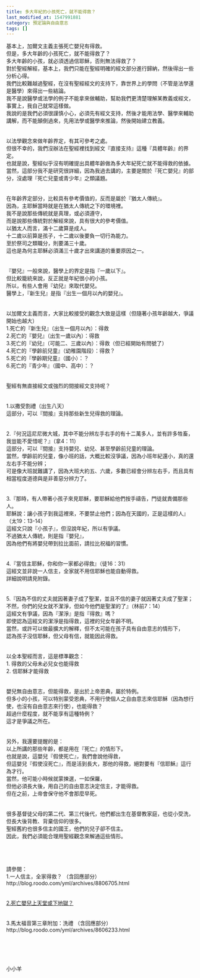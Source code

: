 ```yaml
---
title: 多大年紀的小孩死亡，就不能得救？
last_modified_at: 1547991881
category: 預定論與自由意志
tags: []
---
```


<p>基本上，加爾文主義主張死亡嬰兒有得救。<br/>但是，多大年齡的小孩死亡，就不能得救了？<br/>多大年齡的小孩，就必須透過信耶穌，否則無法得救了？<br/><!--more-->對於聖經解經，基本上，我們只能在聖經明確的經文部分進行歸納，然後得出一些分析心得。<br/>我們比較難越過聖經，在沒有聖經經文的支持下，靠世界上的學問（不管是法學還是醫學）來得出一些結論。<br/>我不是說醫學或法學的例子不能拿來做輔助，幫助我們更清楚理解某教義或經文，事實上，我自己就常這樣做。<br/>我說的是我們必須很謹慎小心，必須先有經文支持，然後才能用法學、醫學來輔助講解，而不能顛倒過來，先用法學或醫學來推論，然後開始建立教義。<br/> <br/><br/>以法學觀念來做年齡界定，有其可參考之處。<br/>但很不幸的，我們沒辦法在聖經裡找到經文『直接支持』這種『具體年齡』的界定。<br/>也就是說，聖經似乎沒有明確提出具體年齡做為多大年紀死亡就不能得救的依據。<br/>當然，這部分我不是研究很詳細，因為我過去講的，主要是關於『死亡嬰兒』的部分，沒處理『死亡兒童或青少年』之類議題。<br/> <br/><br/>在年齡界定部分，比較具有參考價值的，反而是屬於『猶太人傳統』。<br/>因為，主耶穌當時就是在猶太人傳統之下的環境裡。<br/>我不是說那些傳統就是真理，或必須遵守，<br/>而是說那些傳統對於解經來說，具有很大的參考價值。<br/>以猶太人而言，滿十二歲算是成人。<br/>十二歲以前算是孩子，十二歲以後要負一切行為能力。<br/>至於祭司之類職分，則要滿三十歲。<br/>這也是為何主耶穌必須滿三十歲才出來講道的重要原因之一。<br/> <br/><br/>『嬰兒』一般來說，醫學上的界定是指『一歲以下』。<br/>但比較籠統來說，反正就是年紀很小的小孩。<br/>所以，有些人會用『幼兒』來取代嬰兒。<br/>醫學上，『新生兒』是指『出生一個月以內的嬰兒』。<br/> <br/><br/>以加爾文主義而言，大家比較接受的觀念大致是這樣（但隨著小孩年齡越大，爭議開始也越大）<br/>1.死亡的『新生兒』（出生一個月以內）：得救<br/>2.死亡的『嬰兒』（出生一歲以內）：得救<br/>3.死亡的『幼兒』（可能二、三歲以內）：得救（但已經開始有問號了）<br/>4.死亡的『學齡前兒童』（幼稚園階段）：得救？<br/>5.死亡的『學齡期兒童』（國小）：？<br/>6.死亡的『青少年』（國中、高中）：？<br/> <br/> <br/>聖經有無直接經文或強烈的間接經文支持呢？<br/> <br/><br/>1.以撒受割禮（出生八天）<br/>這部分，可以『間接』支持那些新生兒得救的理論。<br/> <br/><br/>2.『何況這尼尼微大城，其中不能分辨左手右手的有十二萬多人，並有許多牲畜，我豈能不愛惜呢？』（拿4：11）<br/>這部分，可以『間接』支持嬰兒、幼兒、甚至學齡前兒童的理論。<br/>當然，學齡前的兒童，像小班的話，大概比較沒爭議，因為小班年紀還小，真的還左右手不能分辨；<br/>可是像大班就難講了，因為大班大約五、六歲，多數已經會分辨左右手，而且具有相當程度道德與是非善惡分辨力了。<br/> <br/><br/>3.『那時，有人帶著小孩子來見耶穌，要耶穌給他們按手禱告，門徒就責備那些人。<br/>耶穌說：讓小孩子到我這裡來，不要禁止他們；因為在天國的，正是這樣的人』（太19：13-14）<br/>這經文只說『小孩子』，但沒說年紀，所以有爭議。<br/>不過猶太人傳統，則是指『嬰兒』，<br/>因為他們有將嬰兒帶到拉比面前，請拉比祝福的習慣。<br/> <br/><br/>4.『當信主耶穌，你和你一家都必得救』（徒16：31）<br/>這經文並非說一人信主，全家就不用信耶穌也能自動得救。<br/>詳細說明請見附錄。<br/> <br/><br/>5.『因為不信的丈夫就因著妻子成了聖潔，並且不信的妻子就因著丈夫成了聖潔；不然，你們的兒女就不潔淨，但如今他們是聖潔的了』（林前7：14）<br/>這經文有爭議，因為『潔淨』是指『得救』嗎？<br/>即使認為這經文的潔淨是指得救，這裡的兒女年齡不明。<br/>當然，或許可以做最擴大的解釋，但不太可能在孩子具有自由意志的情形下，<br/>認為孩子沒信耶穌，但父母有信，就能因此得救。<br/> <br/><br/>以全本聖經而言，這是標準觀念：<br/>1. 得救的父母未必兒女也能得救<br/>2. 信耶穌才能得救<br/><br/><br/>嬰兒無自由意志，但能得救，是出於上帝恩典，屬於特例。<br/>但多小的小孩，可以特別蒙受恩典，不用行使個人之自由意志來信耶穌（因為想行使，也沒有自由意志來行使），也能得救？<br/>超過什麼程度，就不能享有這種特例？<br/>這才是爭議之所在。<br/> <br/><br/>另外，我還要提醒的是：<br/>以上所講的那些年齡，都是用在『死亡』的情形下。<br/>也就是說，這嬰兒『假使死亡』，我們會說他得救，<br/>但這嬰兒『假使沒死亡』，而是活到長大，那他的得救，絕對要有『信耶穌』這行為才行。<br/>當然，他可能小時候就蒙揀選，一如保羅，<br/>但他必須長大後，用自己的自由意志決定信主，才能得救。<br/>但在之前，上帝會保守他不會那麼早死。<br/> <br/><br/>很多基督徒父母的第二代、第三代後代，他們都出生在基督教家庭，也從小受洗，<br/>但長大後背教、背棄信仰的很多。<br/>聖經舊約也很多信主的國王，他們的兒子卻不信主。<br/>因此，我們必須能合理用聖經觀念來解通這些情形。<br/> <br/> <br/><br/><br/>請參閱：<br/>1.一人信主，全家得救？ （含回應部分）<br/>http://blog.roodo.com/yml/archives/8806705.html<br/> <br/><br/><a href="/posts/269191524">2.死亡嬰兒上天堂或下地獄？</a><br/> <br/><br/>3.馬太福音第三章附加：洗禮 （含回應部分）<br/>http://blog.roodo.com/yml/archives/8606233.html<br/> <br/><br/><br/><br/><br/>小小羊<br/><br/><br/><br/><br/>
</p>